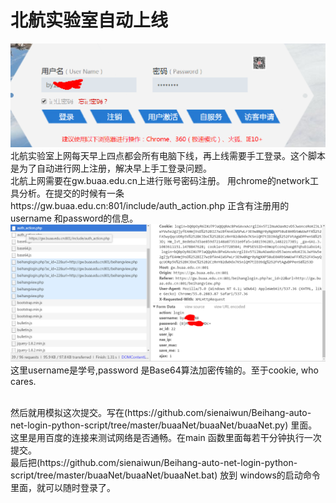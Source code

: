 # 北航实验室自动上线
 ![image](buaaNet/buaaNet/image/login.png)
 北航实验室上网每天早上四点都会所有电脑下线，再上线需要手工登录。这个脚本是为了自动进行网上注册，解决早上手工登录问题。
 </br>
 北航上网需要在gw.buaa.edu.cn上进行账号密码注册。 
 用chrome的network工具分析。在提交的时候有一条https://gw.buaa.edu.cn:801/include/auth_action.php 正含有注册用的username 和password的信息。
 </br>
 ![image](buaaNet/buaaNet/image/sniffer_packet.png)
 这里username是学号,password 是Base64算法加密传输的。至于cookie, who cares.
 
 </br>
 然后就用模拟这次提交。写在(https://github.com/sienaiwun/Beihang-auto-net-login-python-script/tree/master/buaaNet/buaaNet/buaaNet.py) 里面。这里是用百度的连接来测试网络是否通畅。在main 函数里面每若干分钟执行一次提交。
</br>
最后把(https://github.com/sienaiwun/Beihang-auto-net-login-python-script/tree/master/buaaNet/buaaNet/buaaNet.bat) 放到 windows的启动命令里面，就可以随时登录了。
